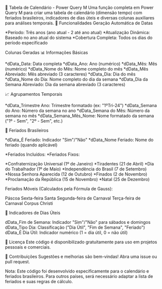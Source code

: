 📅 Tabela de Calendário - Power Query M
Uma função completa em Power Query M para criar uma tabela de calendário (dimensão tempo) com feriados brasileiros, indicadores de dias úteis e diversas colunas auxiliares para análises temporais.
🚀 Funcionalidades
Geração Automática de Datas

*Período: Três anos (ano atual - 2 até ano atual)
*Atualização Dinâmica: Baseado no ano atual do sistema
*Cobertura Completa: Todos os dias do período especificado

Colunas Geradas
📊 Informações Básicas

*dData_Data: Data completa
*dData_Ano: Ano (numérico)
*dData_Mês: Mês (numérico)
*dData_Nome do Mês: Nome completo do mês
*dData_Mês Abreviado: Mês abreviado (3 caracteres)
*dData_Dia: Dia do mês
*dData_Nome do Dia: Nome completo do dia da semana
*dData_Dia da Semana Abreviado: Dia da semana abreviado (3 caracteres)

📈 Agrupamentos Temporais

*dData_Trimestre Ano: Trimestre formatado (ex: "1ºTri-24")
*dData_Semana do Ano: Número da semana no ano
*dData_Semana do Mês: Número da semana no mês
*dData_Semana_Mês_Nome: Nome formatado da semana ("1º - Sem", "2º - Sem", etc.)

🎉 Feriados Brasileiros

*dData_É Feriado: Indicador "Sim"/"Não"
*dData_Nome Feriado: Nome do feriado (quando aplicável)

*Feriados Incluídos:
*Feriados Fixos:

*Confraternização Universal (1º de Janeiro)
*Tiradentes (21 de Abril)
*Dia do Trabalhador (1º de Maio)
*Independência do Brasil (7 de Setembro)
*Nossa Senhora Aparecida (12 de Outubro)
*Finados (2 de Novembro)
*Proclamação da República (15 de Novembro)
*Natal (25 de Dezembro)

Feriados Móveis (Calculados pela Fórmula de Gauss):

Páscoa
Sexta-feira Santa
Segunda-feira de Carnaval
Terça-feira de Carnaval
Corpus Christi

💼 Indicadores de Dias Úteis

dData_Fim de Semana: Indicador "Sim"/"Não" para sábados e domingos
dData_Tipo Dia: Classificação ("Dia Útil", "Fim de Semana", "Feriado")
dData_É Dia Útil: Indicador numérico (1 = dia útil, 0 = não útil)

📝 Licença
Este código é disponibilizado gratuitamente para uso em projetos pessoais e comerciais.

🤝 Contribuições
Sugestões e melhorias são bem-vindas! Abra uma issue ou pull request.

Nota: Este código foi desenvolvido especificamente para o calendário e feriados brasileiros. Para outros países, será necessário adaptar a lista de feriados e suas regras de cálculo.
